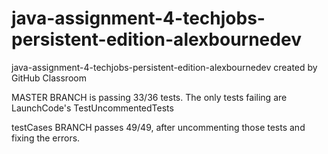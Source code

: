 # java-assignment-4-techjobs-persistent-edition-alexbournedev
java-assignment-4-techjobs-persistent-edition-alexbournedev created by GitHub Classroom

MASTER BRANCH is passing 33/36 tests. The only tests failing are LaunchCode's TestUncommentedTests

testCases BRANCH passes 49/49, after uncommenting those tests and fixing the errors.
